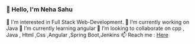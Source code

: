 ### 👋 Hello, I'm Neha Sahu
👀 I'm interested in Full Stack Web-Development.
🔭 I’m currently working on Java
🌱 I’m currently learning angular
👯 I’m looking to collaborate on cpp , Java , Html ,Css ,Angular ,Spring Boot,Jenkins
📫 Reach me : [Here](www.linkedin.com/in/nehasahu24)

<!--
**Nehasahuji/Nehasahuji** is a ✨ _special_ ✨ repository because its `README.md` (this file) appears on your GitHub profile.

Here are some ideas to get you started:

- 🔭 I’m currently working on ...
- 🌱 I’m currently learning ...
- 👯 I’m looking to collaborate on ...
- 🤔 I’m looking for help with ...
- 💬 Ask me about ...
- 📫 How to reach me: ...
- 😄 Pronouns: ...
- ⚡ Fun fact: ...
-->
